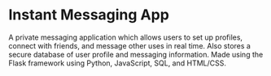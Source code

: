 # Instant Messaging App

A private messaging application which allows users to set up profiles, connect with friends, and message other uses in real time. Also stores a secure database of user profile and messaging information. Made using the Flask framework using Python, JavaScript, SQL, and HTML/CSS.
